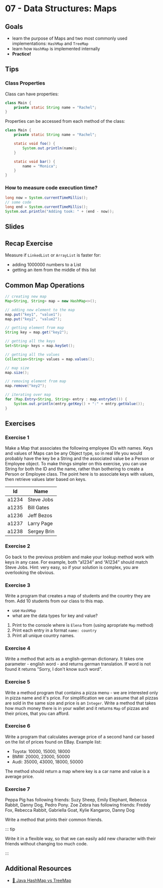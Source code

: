 # 07 - Data Structures: Maps

<Teacher name="Maciej"></Teacher>

## Goals

- learn the purpose of Maps and two most commonly used implementations: `HashMap` and `TreeMap`
- learn how `HashMap` is implemented internally
- **Practice!**

## Tips

### Class Properties

Class can have properties:

```java
class Main {
    private static String name = "Rachel";
}
```

Properties can be accessed from each method of the class:

```java
class Main {
    private static String name = "Rachel";

    static void foo() {
        System.out.println(name);
    }

    static void bar() {
        name = "Monica";
    }
}
```

### How to measure code execution time?

```java
long now = System.currentTimeMillis();
// some code
long end = System.currentTimeMillis();
System.out.println("Adding took: " + (end - now));
```

## Slides

<GoogleSlides src="https://docs.google.com/presentation/d/e/2PACX-1vTxfdDCDYSAlLe6MvV2W5pSMXCIQkWYT-TjatrThxFTwoOR_cvndYZdohOYDG5IiGlDoaLCqhqvjv44/embed?start=false&loop=false&delayms=3000"></GoogleSlides>

## Recap Exercise

Measure if `LinkedList` or `ArrayList` is faster for:

- adding 1000000 numbers to a List
- getting an item from the middle of this list

## Common Map Operations

```java
// creating new map
Map<String, String> map = new HashMap<>();

// adding new element to the map
map.put("key1", "value1");
map.put("key2", "value2");

// getting element from map
String key = map.get("key2");

// getting all the keys
Set<String> keys = map.keySet();

// getting all the values
Collection<String> values = map.values();

// map size
map.size();

// removing element from map
map.remove("key2");

// iterating over map
for (Map.Entry<String, String> entry : map.entrySet()) {
    System.out.println(entry.getKey() + ":" + entry.getValue());
}
```

## Exercises

### Exercise 1

Make a Map that associates the following employee IDs with names. Keys and values of Maps can be any Object type, so in real life you would probably have the key be a String and the associated value be a Person or Employee object. To make things simpler on this exercise, you can use String for both the ID and the name, rather than bothering to create a Person or Employee class. The point here is to associate keys with values, then retrieve values later based on keys.

| Id | Name |
|----|------|
| a1234 | Steve Jobs |
| a1235 | Bill Gates |
| a1236 | Jeff Bezos |
| a1237 | Larry Page |
| a1238 | Sergey Brin |

### Exercise 2

Go back to the previous problem and make your lookup method work with keys in any case. For example, both “a1234” and “A1234” should match Steve Jobs. Hint: very easy, so if your solution is complex, you are overlooking the obvious.

### Exercise 3

<ResponsiveImage src="/people-map.jpg"></ResponsiveImage>

Write a program that creates a map of students and the country they are from. Add 10 students from our class to this map.

- use `HashMap`
- what are the data types for key and value?

1. Print to the console where is `Elena` from (using apropriate `Map` method)
2. Print each entry in a format `name: country`
3. Print all unique country names.

### Exercise 4

Write a method that acts as a english-german dictionary. It takes one parameter - english word - and returns german translation. If word is not found it returns "Sorry, I don't know such word".

### Exercise 5

Write a method program that contains a pizza menu - we are interested only in pizza name and it's price. For simplification we can assume that all pizzas are sold in the same size and price is an `Integer`. Write a method that takes how much money there is in your wallet and it returns `Map` of pizzas and their prices, that you can afford.

### Exercise 6

Write a program that calculates average price of a second hand car based on the list of prices found on EBay. Example list:

- Toyota: 10000, 15000, 18000
- BMW: 20000, 23000, 50000
- Audi: 35000, 43000, 18000, 50000

The method should return a map where key is a car name and value is a average price.

### Exercise 7

<ResponsiveImage src="/peppa1.jpg"></ResponsiveImage>

Peppa Pig has following friends: Suzy Sheep, Emily Elephant, Rebecca Rabbit, Danny Dog, Pedro Pony. 
Zoe Zebra has following friends: Freddy Fox, Rebecca Rabbit, Gabriella Goat, Kylie Kangaroo, Danny Dog

Write a method that prints their common friends.

::: tip

Write it in a flexible way, so that we can easily add new character with their friends without changing too much code.

:::

## Additional Resources

 - [📖 Java HashMap vs TreeMap](https://www.baeldung.com/java-treemap-vs-hashmap)